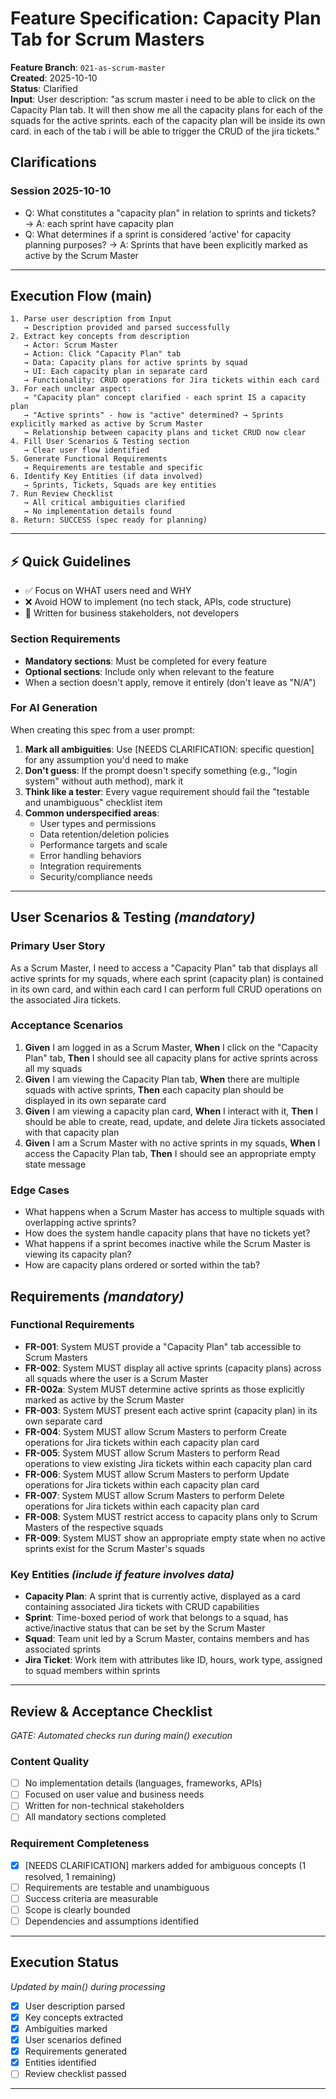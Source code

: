 # Feature Specification: Capacity Plan Tab for Scrum Masters

**Feature Branch**: `021-as-scrum-master`  
**Created**: 2025-10-10  
**Status**: Clarified  
**Input**: User description: "as scrum master i need to be able to click on the Capacity Plan tab. It will then show me all the capacity plans for each of the squads for the active sprints. each of the capacity plan will be inside its own card. in each of the tab i will be able to trigger the CRUD of the jira tickets."

## Clarifications

### Session 2025-10-10
- Q: What constitutes a "capacity plan" in relation to sprints and tickets? → A: each sprint have capacity plan
- Q: What determines if a sprint is considered 'active' for capacity planning purposes? → A: Sprints that have been explicitly marked as active by the Scrum Master

---

## Execution Flow (main)
```
1. Parse user description from Input
   → Description provided and parsed successfully
2. Extract key concepts from description
   → Actor: Scrum Master
   → Action: Click "Capacity Plan" tab
   → Data: Capacity plans for active sprints by squad
   → UI: Each capacity plan in separate card
   → Functionality: CRUD operations for Jira tickets within each card
3. For each unclear aspect:
   → "Capacity plan" concept clarified - each sprint IS a capacity plan
   → "Active sprints" - how is "active" determined? → Sprints explicitly marked as active by Scrum Master
   → Relationship between capacity plans and ticket CRUD now clear
4. Fill User Scenarios & Testing section
   → Clear user flow identified
5. Generate Functional Requirements
   → Requirements are testable and specific
6. Identify Key Entities (if data involved)
   → Sprints, Tickets, Squads are key entities
7. Run Review Checklist
   → All critical ambiguities clarified
   → No implementation details found
8. Return: SUCCESS (spec ready for planning)
```

---

## ⚡ Quick Guidelines
- ✅ Focus on WHAT users need and WHY
- ❌ Avoid HOW to implement (no tech stack, APIs, code structure)
- 👥 Written for business stakeholders, not developers

### Section Requirements
- **Mandatory sections**: Must be completed for every feature
- **Optional sections**: Include only when relevant to the feature
- When a section doesn't apply, remove it entirely (don't leave as "N/A")

### For AI Generation
When creating this spec from a user prompt:
1. **Mark all ambiguities**: Use [NEEDS CLARIFICATION: specific question] for any assumption you'd need to make
2. **Don't guess**: If the prompt doesn't specify something (e.g., "login system" without auth method), mark it
3. **Think like a tester**: Every vague requirement should fail the "testable and unambiguous" checklist item
4. **Common underspecified areas**:
   - User types and permissions
   - Data retention/deletion policies
   - Performance targets and scale
   - Error handling behaviors
   - Integration requirements
   - Security/compliance needs

---

## User Scenarios & Testing *(mandatory)*

### Primary User Story
As a Scrum Master, I need to access a "Capacity Plan" tab that displays all active sprints for my squads, where each sprint (capacity plan) is contained in its own card, and within each card I can perform full CRUD operations on the associated Jira tickets.

### Acceptance Scenarios
1. **Given** I am logged in as a Scrum Master, **When** I click on the "Capacity Plan" tab, **Then** I should see all capacity plans for active sprints across all my squads
2. **Given** I am viewing the Capacity Plan tab, **When** there are multiple squads with active sprints, **Then** each capacity plan should be displayed in its own separate card
3. **Given** I am viewing a capacity plan card, **When** I interact with it, **Then** I should be able to create, read, update, and delete Jira tickets associated with that capacity plan
4. **Given** I am a Scrum Master with no active sprints in my squads, **When** I access the Capacity Plan tab, **Then** I should see an appropriate empty state message

### Edge Cases
- What happens when a Scrum Master has access to multiple squads with overlapping active sprints?
- How does the system handle capacity plans that have no tickets yet?
- What happens if a sprint becomes inactive while the Scrum Master is viewing its capacity plan?
- How are capacity plans ordered or sorted within the tab?

## Requirements *(mandatory)*

### Functional Requirements
- **FR-001**: System MUST provide a "Capacity Plan" tab accessible to Scrum Masters
- **FR-002**: System MUST display all active sprints (capacity plans) across all squads where the user is a Scrum Master
- **FR-002a**: System MUST determine active sprints as those explicitly marked as active by the Scrum Master
- **FR-003**: System MUST present each active sprint (capacity plan) in its own separate card
- **FR-004**: System MUST allow Scrum Masters to perform Create operations for Jira tickets within each capacity plan card
- **FR-005**: System MUST allow Scrum Masters to perform Read operations to view existing Jira tickets within each capacity plan card
- **FR-006**: System MUST allow Scrum Masters to perform Update operations for Jira tickets within each capacity plan card
- **FR-007**: System MUST allow Scrum Masters to perform Delete operations for Jira tickets within each capacity plan card
- **FR-008**: System MUST restrict access to capacity plans only to Scrum Masters of the respective squads
- **FR-009**: System MUST show an appropriate empty state when no active sprints exist for the Scrum Master's squads

### Key Entities *(include if feature involves data)*
- **Capacity Plan**: A sprint that is currently active, displayed as a card containing associated Jira tickets with CRUD capabilities
- **Sprint**: Time-boxed period of work that belongs to a squad, has active/inactive status that can be set by the Scrum Master
- **Squad**: Team unit led by a Scrum Master, contains members and has associated sprints
- **Jira Ticket**: Work item with attributes like ID, hours, work type, assigned to squad members within sprints

---

## Review & Acceptance Checklist
*GATE: Automated checks run during main() execution*

### Content Quality
- [ ] No implementation details (languages, frameworks, APIs)
- [ ] Focused on user value and business needs
- [ ] Written for non-technical stakeholders
- [ ] All mandatory sections completed

### Requirement Completeness
- [x] [NEEDS CLARIFICATION] markers added for ambiguous concepts (1 resolved, 1 remaining)
- [ ] Requirements are testable and unambiguous
- [ ] Success criteria are measurable
- [ ] Scope is clearly bounded
- [ ] Dependencies and assumptions identified

---

## Execution Status
*Updated by main() during processing*

- [x] User description parsed
- [x] Key concepts extracted
- [x] Ambiguities marked
- [x] User scenarios defined
- [x] Requirements generated
- [x] Entities identified
- [ ] Review checklist passed

---
